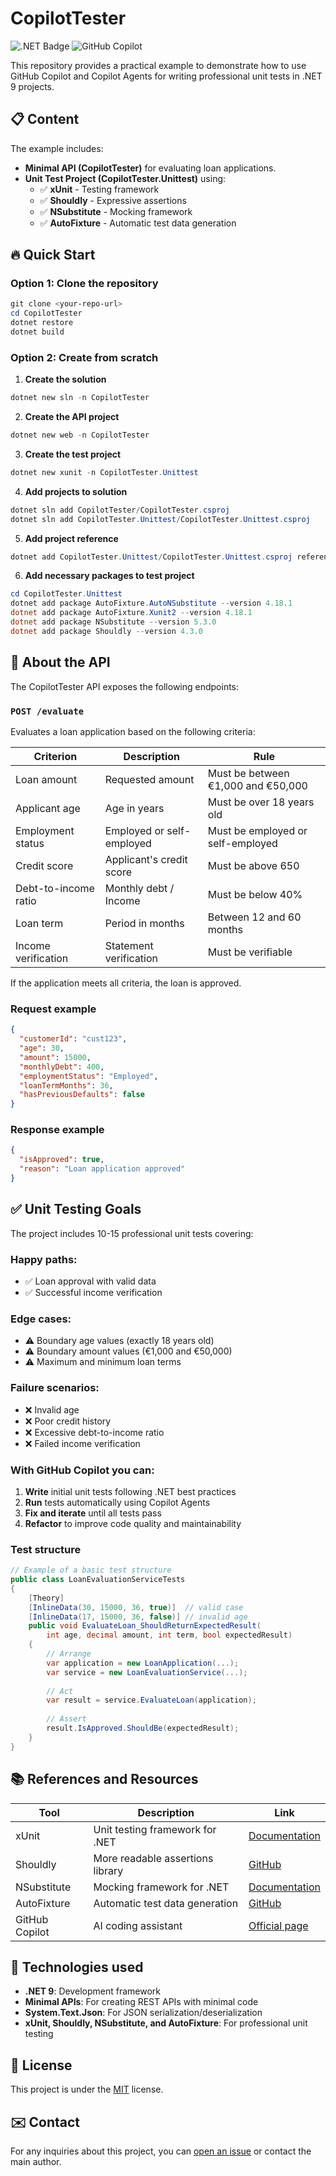 # CopilotTester

![.NET Badge](https://img.shields.io/badge/.NET-9-512BD4)
![GitHub Copilot](https://img.shields.io/badge/GitHub-Copilot-blue)

This repository provides a practical example to demonstrate how to use GitHub Copilot and Copilot Agents for writing professional unit tests in .NET 9 projects.

## 📋 Content

The example includes:

* **Minimal API (CopilotTester)** for evaluating loan applications.
* **Unit Test Project (CopilotTester.Unittest)** using:
  * ✅ **xUnit** - Testing framework
  * ✅ **Shouldly** - Expressive assertions
  * ✅ **NSubstitute** - Mocking framework
  * ✅ **AutoFixture** - Automatic test data generation

## 🔥 Quick Start

### Option 1: Clone the repository

```powershell
git clone <your-repo-url>
cd CopilotTester
dotnet restore
dotnet build
```

### Option 2: Create from scratch

1. **Create the solution**

```powershell
dotnet new sln -n CopilotTester
```

2. **Create the API project**

```powershell
dotnet new web -n CopilotTester
```

3. **Create the test project**

```powershell
dotnet new xunit -n CopilotTester.Unittest
```

4. **Add projects to solution**

```powershell
dotnet sln add CopilotTester/CopilotTester.csproj
dotnet sln add CopilotTester.Unittest/CopilotTester.Unittest.csproj
```

5. **Add project reference**

```powershell
dotnet add CopilotTester.Unittest/CopilotTester.Unittest.csproj reference CopilotTester/CopilotTester.csproj
```

6. **Add necessary packages to test project**

```powershell
cd CopilotTester.Unittest
dotnet add package AutoFixture.AutoNSubstitute --version 4.18.1
dotnet add package AutoFixture.Xunit2 --version 4.18.1
dotnet add package NSubstitute --version 5.3.0
dotnet add package Shouldly --version 4.3.0
```

## 🚀 About the API

The CopilotTester API exposes the following endpoints:

### `POST /evaluate`

Evaluates a loan application based on the following criteria:

| Criterion | Description | Rule |
|----------|-------------|-------|
| Loan amount | Requested amount | Must be between €1,000 and €50,000 |
| Applicant age | Age in years | Must be over 18 years old |
| Employment status | Employed or self-employed | Must be employed or self-employed |
| Credit score | Applicant's credit score | Must be above 650 |
| Debt-to-income ratio | Monthly debt / Income | Must be below 40% |
| Loan term | Period in months | Between 12 and 60 months |
| Income verification | Statement verification | Must be verifiable |

If the application meets all criteria, the loan is approved.

### Request example

```json
{
  "customerId": "cust123",
  "age": 30,
  "amount": 15000,
  "monthlyDebt": 400,
  "employmentStatus": "Employed",
  "loanTermMonths": 36,
  "hasPreviousDefaults": false
}
```

### Response example

```json
{
  "isApproved": true,
  "reason": "Loan application approved"
}
```

## ✅ Unit Testing Goals

The project includes 10-15 professional unit tests covering:

### Happy paths:
- ✅ Loan approval with valid data
- ✅ Successful income verification

### Edge cases:
- ⚠️ Boundary age values (exactly 18 years old)
- ⚠️ Boundary amount values (€1,000 and €50,000)
- ⚠️ Maximum and minimum loan terms

### Failure scenarios:
- ❌ Invalid age
- ❌ Poor credit history
- ❌ Excessive debt-to-income ratio
- ❌ Failed income verification

### With GitHub Copilot you can:
1. **Write** initial unit tests following .NET best practices
2. **Run** tests automatically using Copilot Agents
3. **Fix and iterate** until all tests pass
4. **Refactor** to improve code quality and maintainability

### Test structure

```csharp
// Example of a basic test structure
public class LoanEvaluationServiceTests
{
    [Theory]
    [InlineData(30, 15000, 36, true)]  // valid case
    [InlineData(17, 15000, 36, false)] // invalid age
    public void EvaluateLoan_ShouldReturnExpectedResult(
        int age, decimal amount, int term, bool expectedResult)
    {
        // Arrange
        var application = new LoanApplication(...);
        var service = new LoanEvaluationService(...);
        
        // Act
        var result = service.EvaluateLoan(application);
        
        // Assert
        result.IsApproved.ShouldBe(expectedResult);
    }
}
```

## 📚 References and Resources

| Tool | Description | Link |
|-------------|-------------|--------|
| xUnit | Unit testing framework for .NET | [Documentation](https://xunit.net/) |
| Shouldly | More readable assertions library | [GitHub](https://github.com/shouldly/shouldly) |
| NSubstitute | Mocking framework for .NET | [Documentation](https://nsubstitute.github.io/) |
| AutoFixture | Automatic test data generation | [GitHub](https://github.com/AutoFixture/AutoFixture) |
| GitHub Copilot | AI coding assistant | [Official page](https://github.com/features/copilot) |

## 🔧 Technologies used

- **.NET 9**: Development framework
- **Minimal APIs**: For creating REST APIs with minimal code
- **System.Text.Json**: For JSON serialization/deserialization
- **xUnit, Shouldly, NSubstitute, and AutoFixture**: For professional unit testing

## 📝 License

This project is under the [MIT](LICENSE) license.

## ✉️ Contact

For any inquiries about this project, you can [open an issue](https://github.com/juanluelguerre/ai-labs/issues) or contact the main author.
